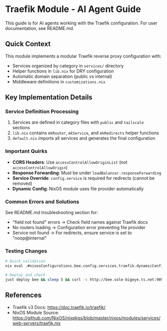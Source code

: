 # Traefik Module - AI Agent Guide

This guide is for AI agents working with the Traefik configuration. For user documentation, see README.md.

## Quick Context

This module implements a modular Traefik reverse proxy configuration with:
- Services organized by category in `services/` directory
- Helper functions in `lib.nix` for DRY configuration
- Automatic domain separation (public vs internal)
- Middleware definitions in `customizations.nix`

## Key Implementation Details

### Service Definition Processing
1. Services are defined in category files with `public` and `tailscale` sections
2. `lib.nix` contains `mkRouter`, `mkService`, and `mkRedirects` helper functions
3. `default.nix` imports all services and generates the final configuration

### Important Quirks
- **CORS Headers**: Use `accessControlAllowOriginList` (not `accessControlAllowOrigin`)
- **Response Forwarding**: Must be under `loadBalancer.responseForwarding`
- **Service Override**: `config.service` is required for redirects (cannot be removed)
- **Dynamic Config**: NixOS module uses file provider automatically

### Common Errors and Solutions
See README.md troubleshooting section for:
- "field not found" errors → Check field names against Traefik docs
- No routers loading → Configuration error preventing file provider
- Service not found → For redirects, ensure service is set to "noop@internal"

### Testing Changes
```bash
# Quick validation
nix eval .#nixosConfigurations.bee.config.services.traefik.dynamicConfigOptions --json | jq 'keys'

# Deploy and check
just deploy bee && sleep 5 && curl -s http://bee.sole-bigeye.ts.net:9090/api/http/routers | jq -r '.[].name' | sort
```

## References
- Traefik v3 Docs: https://doc.traefik.io/traefik/
- NixOS Module Source: https://github.com/NixOS/nixpkgs/blob/master/nixos/modules/services/web-servers/traefik.nix